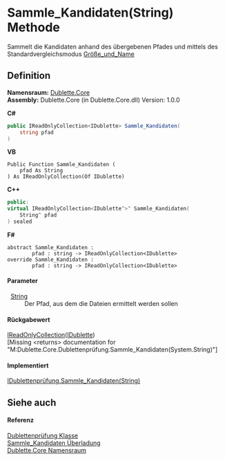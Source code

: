 # Sammle_Kandidaten(String) Methode


Sammelt die Kandidaten anhand des übergebenen Pfades und mittels des Standardvergleichsmodus <a href="9fd18be0-a2ab-2580-dd6d-7ba89b017d19">Größe_und_Name</a>



## Definition
**Namensraum:** <a href="dc542d58-7cb6-5365-cce9-cfa395b16559">Dublette.Core</a>  
**Assembly:** Dublette.Core (in Dublette.Core.dll) Version: 1.0.0

**C#**
``` C#
public IReadOnlyCollection<IDublette> Sammle_Kandidaten(
	string pfad
)
```
**VB**
``` VB
Public Function Sammle_Kandidaten ( 
	pfad As String
) As IReadOnlyCollection(Of IDublette)
```
**C++**
``` C++
public:
virtual IReadOnlyCollection<IDublette^>^ Sammle_Kandidaten(
	String^ pfad
) sealed
```
**F#**
``` F#
abstract Sammle_Kandidaten : 
        pfad : string -> IReadOnlyCollection<IDublette> 
override Sammle_Kandidaten : 
        pfad : string -> IReadOnlyCollection<IDublette> 
```



#### Parameter
<dl><dt>  <a href="https://learn.microsoft.com/dotnet/api/system.string" target="_blank" rel="noopener noreferrer">String</a></dt><dd>Der Pfad, aus dem die Dateien ermittelt werden sollen</dd></dl>

#### Rückgabewert
<a href="https://learn.microsoft.com/dotnet/api/system.collections.generic.ireadonlycollection-1" target="_blank" rel="noopener noreferrer">IReadOnlyCollection</a>(<a href="64bf2057-2761-a170-439b-87e17c2dab0c">IDublette</a>)  
\[Missing &lt;returns&gt; documentation for "M:Dublette.Core.Dublettenprüfung.Sammle_Kandidaten(System.String)"\]

#### Implementiert
<a href="e992cc95-a7e9-6d39-fed7-3f7220973796">IDublettenprüfung.Sammle_Kandidaten(String)</a>  


## Siehe auch


#### Referenz
<a href="24a05bb2-2b49-ccd1-4078-1b14b13c5e14">Dublettenprüfung Klasse</a>  
<a href="972cfe12-69a7-6798-5b43-a5cc8d124546">Sammle_Kandidaten Überladung</a>  
<a href="dc542d58-7cb6-5365-cce9-cfa395b16559">Dublette.Core Namensraum</a>  
